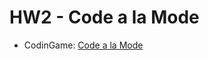 # HW2 - Code a la Mode
- CodinGame: [Code a la Mode](https://www.codingame.com/ide/puzzle/code-a-la-mode)